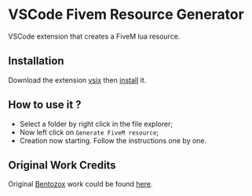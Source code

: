 # VSCode Fivem Resource Generator

VSCode extension that creates a FiveM lua resource.

## Installation

Download the extension [vsix](https://github.com/imperfect-fivem/vscode-resource-generator/releases/latest) then [install](https://code.visualstudio.com/docs/editor/extension-marketplace#_install-from-a-vsix) it.

## How to use it ?

- Select a folder by right click in the file explorer;
- Now left click on `Generate FiveM resource`;
- Creation now starting. Follow the instructions one by one.

## Original Work Credits
Original [Bentozox](https://github.com/Bentozox) work could be found [here](https://github.com/Bentozox/Resource-generator-FiveM-VS-code).
